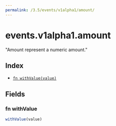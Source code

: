```yaml
---
permalink: /3.5/events/v1alpha1/amount/
---
```


# events.v1alpha1.amount

"Amount represent a numeric amount."

## Index

* [`fn withValue(value)`](#fn-withvalue)

## Fields

### fn withValue

```ts
withValue(value)
```

